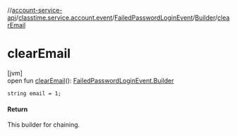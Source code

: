 //[account-service-api](../../../../index.md)/[classtime.service.account.event](../../index.md)/[FailedPasswordLoginEvent](../index.md)/[Builder](index.md)/[clearEmail](clear-email.md)

# clearEmail

[jvm]\
open fun [clearEmail](clear-email.md)(): [FailedPasswordLoginEvent.Builder](index.md)

`string email = 1;`

#### Return

This builder for chaining.
